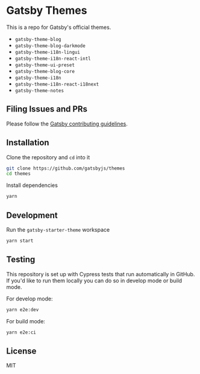 # Gatsby Themes

This is a repo for Gatsby's official
themes. 

- `gatsby-theme-blog`
- `gatsby-theme-blog-darkmode`      
- `gatsby-theme-i18n-lingui`        
- `gatsby-theme-i18n-react-intl`    
- `gatsby-theme-ui-preset`
- `gatsby-theme-blog-core`          
- `gatsby-theme-i18n`               
- `gatsby-theme-i18n-react-i18next` 
- `gatsby-theme-notes`

## Filing Issues and PRs

Please follow the [Gatsby contributing guidelines](https://www.gatsbyjs.org/contributing/how-to-contribute/).

## Installation

Clone the repository and `cd` into it

```sh
git clone https://github.com/gatsbyjs/themes
cd themes
```

Install dependencies

```sh
yarn
```

## Development

Run the `gatsby-starter-theme` workspace

```sh
yarn start
```

## Testing

This repository is set up with Cypress tests that run automatically in GitHub. If you'd like to run them locally you can do so in develop mode or build mode.

For develop mode:
```sh
yarn e2e:dev
```

For build mode:
```sh
yarn e2e:ci
```

## License

MIT
